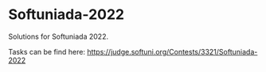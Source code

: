# Softuniada-2022
Solutions for Softuniada 2022.

Tasks can be find here: https://judge.softuni.org/Contests/3321/Softuniada-2022
